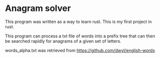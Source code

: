 # Anagram solver

This program was written as a way to learn rust. This is my first project in rust.

This program can process a txt file of words into a prefix tree that can then be searched rapidly for anagrams of a given set of letters.

words_alpha.txt was retrieved from https://github.com/dwyl/english-words